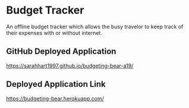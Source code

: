 # Budget Tracker
An offline budget tracker which allows the busy travelor to keep track of their expenses with or without internet. 

## GitHub Deployed Application
https://sarahhart1997.github.io/budgeting-bear-a19/


## Deployed Application Link
https://budgeting-bear.herokuapp.com/

